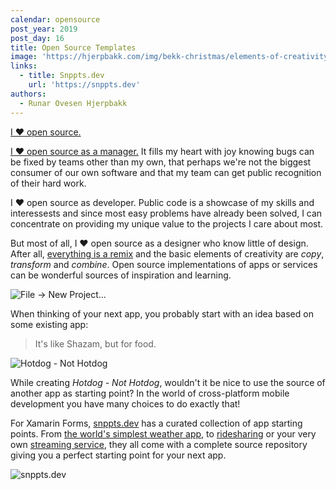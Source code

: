 ```yaml
---
calendar: opensource
post_year: 2019
post_day: 16
title: Open Source Templates
image: 'https://hjerpbakk.com/img/bekk-christmas/elements-of-creativity2.jpg'
links:
  - title: Snppts.dev
    url: 'https://snppts.dev'
authors:
  - Runar Ovesen Hjerpbakk
---
```

[I ❤️ open source.](https://github.com/sankra)

[I ❤️ open source as a manager.](https://ben.balter.com/2015/11/23/why-open-source/) It fills my heart with joy knowing bugs can be fixed by teams other than my own, that perhaps we're not the biggest consumer of our own software and that my team can get public recognition of their hard work.

I ❤️ open source as developer. Public code is a showcase of my skills and interessests and since most easy problems have already been solved, I can concentrate on providing my unique value to the projects I care about most.

But most of all, I ❤️ open source as a designer who know little of design. After all, [everything is a remix](https://www.youtube.com/watch?v=zd-dqUuvLk4) and the basic elements of creativity are *copy*, *transform* and *combine*. Open source implementations of apps or services can be wonderful sources of inspiration and learning.

![File -> New Project...](https://hjerpbakk.com/img/bekk-christmas/file-new-project.jpg)

When thinking of your next app, you probably start with an idea based on some existing app:

> It's like Shazam, but for food.

![Hotdog - Not Hotdog](https://hjerpbakk.com/img/bekk-christmas/hotdog-not-hotdog.jpg)

While creating *Hotdog - Not Hotdog*, wouldn't it be nice to use the source of another app as starting point? In the world of cross-platform mobile development you have many choices to do exactly that!

For Xamarin Forms, [snppts.dev](https://snppts.dev/snippet/simplest-weather) has a curated collection of app starting points. From [the world's simplest weather app](https://snppts.dev/snippet/simplest-weather), to [ridesharing](https://snppts.dev/snippet/uber-clone) or your very own [streaming service](https://snppts.dev/snippet/netflix-clone), they all come with a complete source repository giving you a perfect starting point for your next app.

![snppts.dev](https://hjerpbakk.com/img/bekk-christmas/snppts.jpg)
